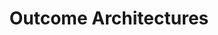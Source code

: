 ---
title: Outcome Architectures
linkTitle: Outcomes
description: |
    The successful adoption of technology is rooted in achieving outcomes. Whether
    these outcomes are focused on the internal needs of the business or for direct
    engagement with your customer, the solutions employed are ever-evolving.
menu:
    main:
        parent: "sections"
        weight: 2
aliases: 
    - "/patterns"
    - "/patterns/api"
    - "/patterns/eventing"
---